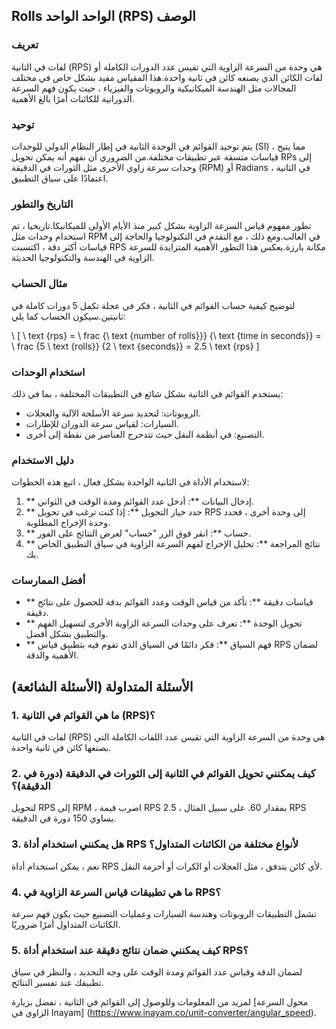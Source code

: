 ## Rolls الواحد الواحد (RPS) الوصف

### تعريف
لفات في الثانية (RPS) هي وحدة من السرعة الزاوية التي تقيس عدد الدورات الكاملة أو لفات الكائن الذي يصنعه كائن في ثانية واحدة.هذا المقياس مفيد بشكل خاص في مختلف المجالات مثل الهندسة الميكانيكية والروبوتات والفيزياء ، حيث يكون فهم السرعة الدورانية للكائنات أمرًا بالغ الأهمية.

### توحيد
يتم توحيد القوائم في الوحدة الثانية في إطار النظام الدولي للوحدات (SI) ، مما يتيح قياسات متسقة عبر تطبيقات مختلفة.من الضروري أن نفهم أنه يمكن تحويل RPs إلى وحدات سرعة زاوي الأخرى مثل الثورات في الدقيقة (RPM) أو Radians في الثانية ، اعتمادًا على سياق التطبيق.

### التاريخ والتطور
تطور مفهوم قياس السرعة الزاوية بشكل كبير منذ الأيام الأولى للميكانيكا.تاريخيا ، تم استخدام وحدات مثل RPM في الغالب.ومع ذلك ، مع التقدم في التكنولوجيا والحاجة إلى قياسات أكثر دقة ، اكتسبت RPS مكانة بارزة.يعكس هذا التطور الأهمية المتزايدة للسرعة الزاوية في الهندسة والتكنولوجيا الحديثة.

### مثال الحساب
لتوضيح كيفية حساب القوائم في الثانية ، فكر في عجلة تكمل 5 دورات كاملة في ثانيتين.سيكون الحساب كما يلي:

\ [
\ text {rps} = \ frac {\ text {number of rolls}}} {\ text {time in seconds}} = \ frac {5 \ text {rolls}} {2 \ text {seconds}} = 2.5 \ text {rps}
\]

### استخدام الوحدات
يستخدم القوائم في الثانية بشكل شائع في التطبيقات المختلفة ، بما في ذلك:
- الروبوتات: لتحديد سرعة الأسلحة الآلية والعجلات.
- السيارات: لقياس سرعة الدوران للإطارات.
- التصنيع: في أنظمة النقل حيث تتدحرج العناصر من نقطة إلى أخرى.

### دليل الاستخدام
لاستخدام الأداة في الثانية الواحدة بشكل فعال ، اتبع هذه الخطوات:
1. ** إدخال البيانات **: أدخل عدد القوائم ومدة الوقت في الثواني.
2. ** حدد خيار التحويل **: إذا كنت ترغب في تحويل RPS إلى وحدة أخرى ، فحدد وحدة الإخراج المطلوبة.
3. ** حساب **: انقر فوق الزر "حساب" لعرض النتائج على الفور.
4. ** نتائج المراجعة **: تحليل الإخراج لفهم السرعة الزاوية في سياق التطبيق الخاص بك.

### أفضل الممارسات
- ** قياسات دقيقة **: تأكد من قياس الوقت وعدد القوائم بدقة للحصول على نتائج دقيقة.
- ** تحويل الوحدة **: تعرف على وحدات السرعة الزاوية الأخرى لتسهيل الفهم والتطبيق بشكل أفضل.
- ** فهم السياق **: فكر دائمًا في السياق الذي تقوم فيه بتطبيق قياس RPS لضمان الأهمية والدقة.

## الأسئلة المتداولة (الأسئلة الشائعة)

### 1. ما هي القوائم في الثانية (RPS)؟
لفات في الثانية (RPS) هي وحدة من السرعة الزاوية التي تقيس عدد اللفات الكاملة التي يصنعها كائن في ثانية واحدة.

### 2. كيف يمكنني تحويل القوائم في الثانية إلى الثورات في الدقيقة (دورة في الدقيقة)؟
لتحويل RPS إلى RPM ، اضرب قيمة RPS بمقدار 60. على سبيل المثال ، 2.5 RPS يساوي 150 دورة في الدقيقة.

### 3. هل يمكنني استخدام أداة RPS لأنواع مختلفة من الكائنات المتداول؟
نعم ، يمكن استخدام أداة RPS لأي كائن يتدفق ، مثل العجلات أو الكرات أو أحزمة النقل.

### 4. ما هي تطبيقات قياس السرعة الزاوية في RPS؟
تشمل التطبيقات الروبوتات وهندسة السيارات وعمليات التصنيع حيث يكون فهم سرعة الكائنات المتداول أمرًا ضروريًا.

### 5. كيف يمكنني ضمان نتائج دقيقة عند استخدام أداة RPS؟
لضمان الدقة وقياس عدد القوائم ومدة الوقت على وجه التحديد ، والنظر في سياق تطبيقك عند تفسير النتائج.

لمزيد من المعلومات وللوصول إلى القوائم في الثانية ، تفضل بزيارة [محول السرعة الزاوي في Inayam] (https://www.inayam.co/unit-converter/angular_speed).